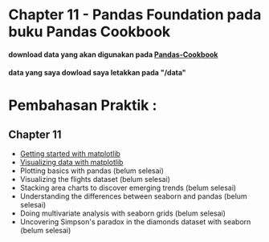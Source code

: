# Chapter 11 - Pandas Foundation pada buku Pandas Cookbook
#### download data yang akan digunakan pada [Pandas-Cookbook](https://github.com/PacktPublishing/Pandas-Cookbook)
#### data yang saya dowload saya letakkan pada "/data"

# Pembahasan Praktik :
## Chapter 11
* [Getting started with matplotlib](https://github.com/rodesta2212/bigdata/tree/master/minggu-14/teori/GettingStartedWithMatplotlib)
* [Visualizing data with matplotlib](https://github.com/rodesta2212/bigdata/tree/master/minggu-14/teori/VisualizingDataWithMatplotlib)
* Plotting basics with pandas (belum selesai)
* Visualizing the flights dataset (belum selesai)
* Stacking area charts to discover emerging trends (belum selesai)
* Understanding the differences between seaborn and pandas (belum selesai)
* Doing multivariate analysis with seaborn grids (belum selesai)
* Uncovering Simpson's paradox in the diamonds dataset with seaborn (belum selesai)
